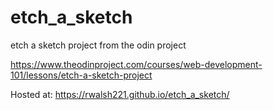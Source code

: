 # etch_a_sketch

etch a sketch project from the odin project

https://www.theodinproject.com/courses/web-development-101/lessons/etch-a-sketch-project

Hosted at:
https://rwalsh221.github.io/etch_a_sketch/
